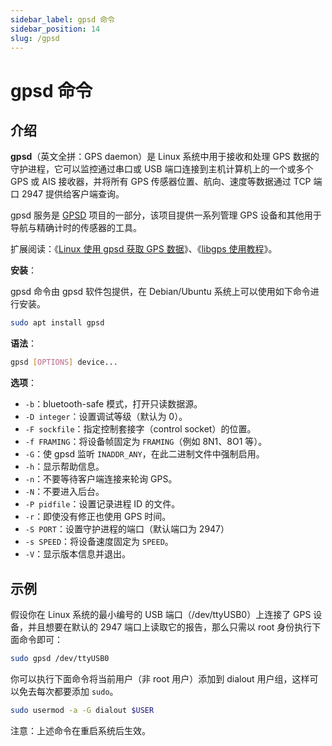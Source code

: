 ```yaml
---
sidebar_label: gpsd 命令
sidebar_position: 14
slug: /gpsd
---
```


# gpsd 命令



## 介绍

**gpsd**（英文全拼：GPS daemon）是 Linux 系统中用于接收和处理 GPS 数据的守护进程，它可以监控通过串口或 USB 端口连接到主机计算机上的一个或多个 GPS 或 AIS 接收器，并将所有 GPS 传感器位置、航向、速度等数据通过 TCP 端口 2947 提供给客户端查询。

gpsd 服务是 [GPSD](https://gitlab.com/gpsd/gpsd) 项目的一部分，该项目提供一系列管理 GPS 设备和其他用于导航与精确计时的传感器的工具。

扩展阅读：《[Linux 使用 gpsd 获取 GPS 数据](/linux-note/linux-get-gps-data-using-gpsd)》、《[libgps 使用教程](/awesome-c/libgps)》。

**安装**：

gpsd 命令由 gpsd 软件包提供，在 Debian/Ubuntu 系统上可以使用如下命令进行安装。

```bash
sudo apt install gpsd
```

**语法**：

```bash
gpsd [OPTIONS] device...
```

**选项**：

- `-b`：bluetooth-safe 模式，打开只读数据源。
- `-D integer`：设置调试等级（默认为 0）。
- `-F sockfile`：指定控制套接字（control socket）的位置。
- `-f FRAMING`：将设备帧固定为 `FRAMING`（例如 8N1、8O1 等）。
- `-G`：使 gpsd 监听 `INADDR_ANY`，在此二进制文件中强制启用。
- `-h`：显示帮助信息。
- `-n`：不要等待客户端连接来轮询 GPS。
- `-N`：不要进入后台。
- `-P pidfile`：设置记录进程 ID 的文件。
- `-r`：即使没有修正也使用 GPS 时间。
- `-S PORT`：设置守护进程的端口（默认端口为 2947）
- `-s SPEED`：将设备速度固定为 `SPEED`。
- `-V`：显示版本信息并退出。



## 示例

假设你在 Linux 系统的最小编号的 USB 端口（/dev/ttyUSB0）上连接了 GPS 设备，并且想要在默认的 2947 端口上读取它的报告，那么只需以 root 身份执行下面命令即可：

```bash
sudo gpsd /dev/ttyUSB0
```

你可以执行下面命令将当前用户（非 root 用户）添加到 dialout 用户组，这样可以免去每次都要添加 `sudo`。

```bash
sudo usermod -a -G dialout $USER
```

注意：上述命令在重启系统后生效。



